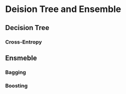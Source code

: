 # Deision Tree and Ensemble
## Decision Tree
### Cross-Entropy
## Ensmeble
### Bagging
### Boosting


